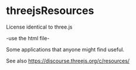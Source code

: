 # threejsResources

License identical to three.js

-use the html file- 


Some applications that anyone might find useful.

See also https://discourse.threejs.org/c/resources/
